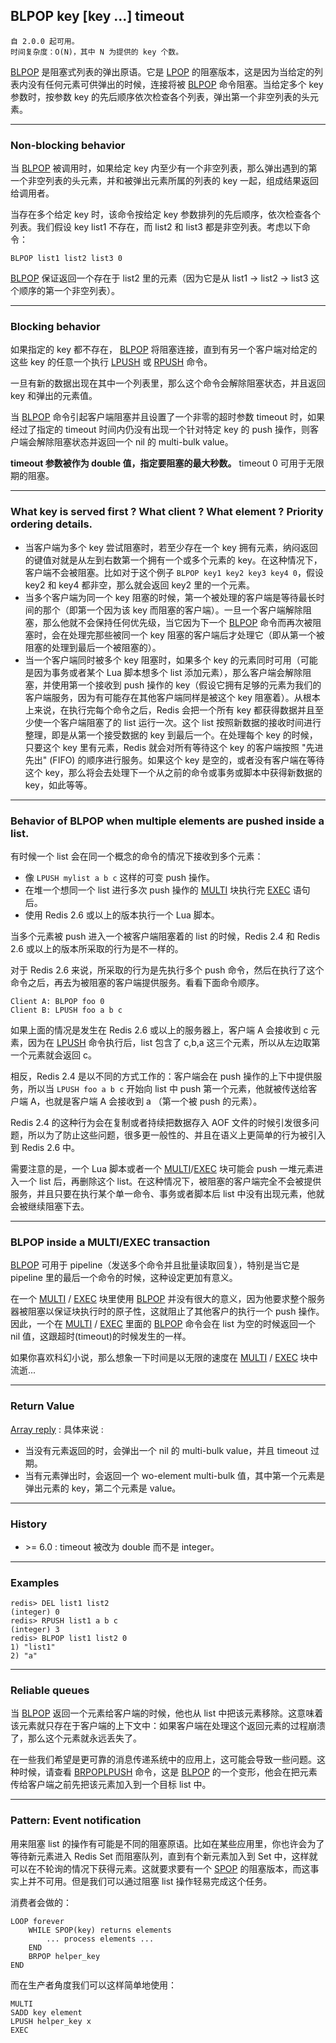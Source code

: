 ## BLPOP key [key ...] timeout

    自 2.0.0 起可用。
    时间复杂度：O(N)，其中 N 为提供的 key 个数。

[BLPOP](BLPOP.md) 是阻塞式列表的弹出原语。它是 [LPOP](LPOP.md) 的阻塞版本，这是因为当给定的列表内没有任何元素可供弹出的时候，连接将被 [BLPOP](BLPOP.md) 命令阻塞。当给定多个 key 参数时，按参数 key 的先后顺序依次检查各个列表，弹出第一个非空列表的头元素。

---

### Non-blocking behavior

当 [BLPOP](BLPOP.md) 被调用时，如果给定 key 内至少有一个非空列表，那么弹出遇到的第一个非空列表的头元素，并和被弹出元素所属的列表的 key 一起，组成结果返回给调用者。

当存在多个给定 key 时，该命令按给定 key 参数排列的先后顺序，依次检查各个列表。我们假设 key list1 不存在，而 list2 和 list3 都是非空列表。考虑以下命令：

```
BLPOP list1 list2 list3 0
```

[BLPOP](BLPOP.md) 保证返回一个存在于 list2 里的元素（因为它是从 list1 -> list2 -> list3 这个顺序的第一个非空列表）。

---

### Blocking behavior

如果指定的 key 都不存在， [BLPOP](BLPOP.md) 将阻塞连接，直到有另一个客户端对给定的这些 key 的任意一个执行 [LPUSH](LPUSH.md) 或 [RPUSH](RPUSH.md)  命令。

一旦有新的数据出现在其中一个列表里，那么这个命令会解除阻塞状态，并且返回 key 和弹出的元素值。

当 [BLPOP](BLPOP.md) 命令引起客户端阻塞并且设置了一个非零的超时参数 timeout 时，如果经过了指定的 timeout 时间内仍没有出现一个针对特定 key 的 push 操作，则客户端会解除阻塞状态并返回一个 nil 的 multi-bulk value。

**timeout 参数被作为 double 值，指定要阻塞的最大秒数。** timeout 0 可用于无限期的阻塞。

---

### What key is served first ? What client ? What element ? Priority ordering details.

- 当客户端为多个 key 尝试阻塞时，若至少存在一个 key 拥有元素，纳闷返回的键值对就是从左到右数第一个拥有一个或多个元素的 key。在这种情况下，客户端不会被阻塞。比如对于这个例子 `BLPOP key1 key2 key3 key4 0`，假设 key2 和 key4 都非空，那么就会返回 key2 里的一个元素。
- 当多个客户端为同一个 key 阻塞的时候，第一个被处理的客户端是等待最长时间的那个（即第一个因为该 key 而阻塞的客户端）。一旦一个客户端解除阻塞，那么他就不会保持任何优先级，当它因为下一个 [BLPOP](BLPOP.md) 命令而再次被阻塞时，会在处理完那些被同一个 key 阻塞的客户端后才处理它（即从第一个被阻塞的处理到最后一个被阻塞的）。
- 当一个客户端同时被多个 key 阻塞时，如果多个 key 的元素同时可用（可能是因为事务或者某个 Lua 脚本想多个 list 添加元素），那么客户端会解除阻塞，并使用第一个接收到 push 操作的 key（假设它拥有足够的元素为我们的客户端服务，因为有可能存在其他客户端同样是被这个 key 阻塞着）。从根本上来说，在执行完每个命令之后，Redis 会把一个所有 key 都获得数据并且至少使一个客户端阻塞了的 list 运行一次。这个 list 按照新数据的接收时间进行整理，即是从第一个接受数据的 key 到最后一个。在处理每个 key 的时候，只要这个 key 里有元素，Redis 就会对所有等待这个 key 的客户端按照 "先进先出" (FIFO) 的顺序进行服务。如果这个 key 是空的，或者没有客户端在等待这个 key，那么将会去处理下一个从之前的命令或事务或脚本中获得新数据的 key，如此等等。

---

### Behavior of BLPOP when multiple elements are pushed inside a list.

有时候一个 list 会在同一个概念的命令的情况下接收到多个元素：

- 像 `LPUSH mylist a b c` 这样的可变 push 操作。
- 在堆一个想同一个 list 进行多次 push 操作的 [MULTI](MULTI.md) 块执行完 [EXEC](EXEC.md)  语句后。
- 使用 Redis 2.6 或以上的版本执行一个 Lua 脚本。

当多个元素被 push 进入一个被客户端阻塞着的 list 的时候，Redis 2.4 和 Redis 2.6 或以上的版本所采取的行为是不一样的。

对于 Redis 2.6 来说，所采取的行为是先执行多个 push 命令，然后在执行了这个命令之后，再去为被阻塞的客户端提供服务。看看下面命令顺序。

```
Client A: BLPOP foo 0
Client B: LPUSH foo a b c
```

如果上面的情况是发生在 Redis 2.6 或以上的服务器上，客户端 A 会接收到 c 元素，因为在 [LPUSH](LPUSH.md) 命令执行后，list 包含了 c,b,a 这三个元素，所以从左边取第一个元素就会返回 c。

相反，Redis 2.4 是以不同的方式工作的：客户端会在 push 操作的上下中提供服务，所以当 `LPUSH foo a b c` 开始向 list 中 push 第一个元素，他就被传送给客户端 A，也就是客户端 A 会接收到 a （第一个被 push 的元素）。

Redis 2.4 的这种行为会在复制或者持续把数据存入 AOF 文件的时候引发很多问题，所以为了防止这些问题，很多更一般性的、并且在语义上更简单的行为被引入到 Redis 2.6 中。

需要注意的是，一个 Lua 脚本或者一个 [MULTI](MULTI.md)/[EXEC](EXEC.md) 块可能会 push 一堆元素进入一个 list 后，再删除这个 list。在这种情况下，被阻塞的客户端完全不会被提供服务，并且只要在执行某个单一命令、事务或者脚本后 list 中没有出现元素，他就会被继续阻塞下去。

---

### BLPOP inside a MULTI/EXEC transaction

[BLPOP](BLPOP.md) 可用于 pipeline（发送多个命令并且批量读取回复），特别是当它是 pipeline 里的最后一个命令的时候，这种设定更加有意义。

在一个 [MULTI](MULTI.md) / [EXEC](EXEC.md) 块里使用 [BLPOP](BLPOP.md) 并没有很大的意义，因为他要求整个服务器被阻塞以保证块执行时的原子性，这就阻止了其他客户的执行一个 push 操作。因此，一个在 [MULTI](MULTI.md) / [EXEC](EXEC.md) 里面的 [BLPOP](BLPOP.md) 命令会在 list 为空的时候返回一个 nil 值，这跟超时(timeout)的时候发生的一样。

如果你喜欢科幻小说，那么想象一下时间是以无限的速度在 [MULTI](MULTI.md) / [EXEC](EXEC.md) 块中流逝...

---

### Return Value

[Array reply](../topics/protocol.md#resp-arrays) : 具体来说 : 
- 当没有元素返回的时，会弹出一个 nil 的 multi-bulk value，并且 timeout 过期。
- 当有元素弹出时，会返回一个 wo-element multi-bulk 值，其中第一个元素是弹出元素的 key，第二个元素是 value。

---

### History

- &gt;= 6.0 : timeout 被改为 double 而不是 integer。

---

### Examples

```
redis> DEL list1 list2
(integer) 0
redis> RPUSH list1 a b c
(integer) 3
redis> BLPOP list1 list2 0
1) "list1"
2) "a"
```

---

### Reliable queues

当 [BLPOP](BLPOP.md) 返回一个元素给客户端的时候，他也从 list 中把该元素移除。这意味着该元素就只存在于客户端的上下文中：如果客户端在处理这个返回元素的过程崩溃了，那么这个元素就永远丢失了。

在一些我们希望是更可靠的消息传递系统中的应用上，这可能会导致一些问题。这种时候，请查看 [BRPOPLPUSH](BRPOPLPUSH.md) 命令，这是 [BLPOP](BLPOP.md) 的一个变形，他会在把元素传给客户端之前先把该元素加入到一个目标 list 中。

---

### Pattern: Event notification

用来阻塞 list 的操作有可能是不同的阻塞原语。比如在某些应用里，你也许会为了等待新元素进入 Redis Set 而阻塞队列，直到有个新元素加入到 Set 中，这样就可以在不轮询的情况下获得元素。这就要求要有一个 [SPOP](SPOP.md) 的阻塞版本，而这事实上并不可用。但是我们可以通过阻塞 list 操作轻易完成这个任务。

消费者会做的：
```
LOOP forever
    WHILE SPOP(key) returns elements
        ... process elements ...
    END
    BRPOP helper_key
END
```

而在生产者角度我们可以这样简单地使用：
```
MULTI
SADD key element
LPUSH helper_key x
EXEC
```